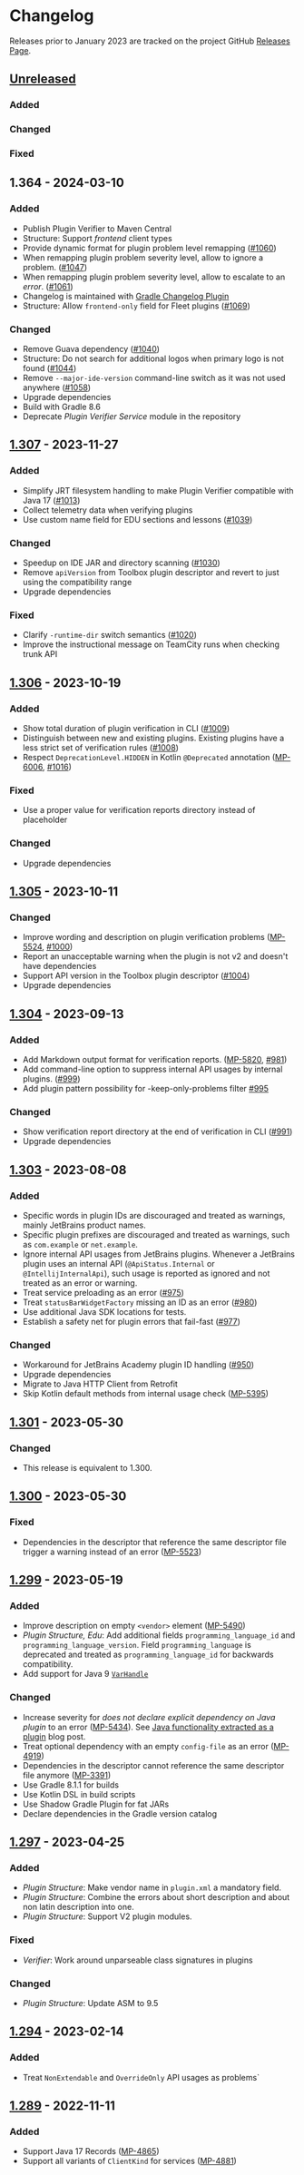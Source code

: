 # Changelog

Releases prior to January 2023 are tracked on the project GitHub [Releases Page](https://github.com/JetBrains/intellij-plugin-verifier/releases).

## [Unreleased]

### Added

### Changed

### Fixed

## 1.364 - 2024-03-10

### Added

- Publish Plugin Verifier to Maven Central
- Structure: Support _frontend_ client types
- Provide dynamic format for plugin problem level remapping ([#1060](https://github.com/JetBrains/intellij-plugin-verifier/pull/1060))
- When remapping plugin problem severity level, allow to ignore a problem. ([#1047](https://github.com/JetBrains/intellij-plugin-verifier/pull/1047))
- When remapping plugin problem severity level, allow to escalate to an _error_. ([#1061](https://github.com/JetBrains/intellij-plugin-verifier/pull/1061))
- Changelog is maintained with [Gradle Changelog Plugin](https://github.com/JetBrains/gradle-changelog-plugin)
- Structure: Allow `frontend-only` field for Fleet plugins ([#1069](https://github.com/JetBrains/intellij-plugin-verifier/pull/1069))

### Changed

- Remove Guava dependency ([#1040](https://github.com/JetBrains/intellij-plugin-verifier/pull/1040))
- Structure: Do not search for additional logos when primary logo is not found ([#1044](https://github.com/JetBrains/intellij-plugin-verifier/pull/1044))
- Remove `--major-ide-version` command-line switch as it was not used anywhere ([#1058](https://github.com/JetBrains/intellij-plugin-verifier/pull/1058))
- Upgrade dependencies
- Build with Gradle 8.6
- Deprecate _Plugin Verifier Service_ module in the repository

## [1.307] - 2023-11-27

### Added

- Simplify JRT filesystem handling to make Plugin Verifier compatible with Java 17 ([#1013](https://github.com/JetBrains/intellij-plugin-verifier/pull/1013))
- Collect telemetry data when verifying plugins
- Use custom name field for EDU sections and lessons ([#1039](https://github.com/JetBrains/intellij-plugin-verifier/pull/1039))

### Changed

- Speedup on IDE JAR and directory scanning ([#1030](https://github.com/JetBrains/intellij-plugin-verifier/pull/1030))
- Remove `apiVersion` from Toolbox plugin descriptor and revert to just using the compatibility range
- Upgrade dependencies

### Fixed

- Clarify `-runtime-dir` switch semantics  ([#1020](https://github.com/JetBrains/intellij-plugin-verifier/pull/1020))
- Improve the instructional message on TeamCity runs when checking trunk API

## [1.306] - 2023-10-19

### Added

- Show total duration of plugin verification in CLI ([#1009](https://github.com/JetBrains/intellij-plugin-verifier/pull/1009))
- Distinguish between new and existing plugins. Existing plugins have a less strict set of verification rules ([#1008](https://github.com/JetBrains/intellij-plugin-verifier/pull/1008))
- Respect `DeprecationLevel.HIDDEN` in Kotlin `@Deprecated` annotation ([MP-6006](https://youtrack.jetbrains.com/issue/MP-6006), [#1016](https://github.com/JetBrains/intellij-plugin-verifier/pull/1016))

### Fixed

- Use a proper value for verification reports directory instead of placeholder

### Changed

- Upgrade dependencies

## [1.305] - 2023-10-11

### Changed

- Improve wording and description on plugin verification problems ([MP-5524](https://youtrack.jetbrains.com/issue/MP-5524/Update-wording-for-error-descriptions), [#1000](https://github.com/JetBrains/intellij-plugin-verifier/pull/1000))
- Report an unacceptable warning when the plugin is not v2 and doesn't have dependencies
- Support API version in the Toolbox plugin descriptor ([#1004](https://github.com/JetBrains/intellij-plugin-verifier/pull/1004))
- Upgrade dependencies

## [1.304] - 2023-09-13

### Added

- Add Markdown output format for verification reports. ([MP-5820](https://youtrack.jetbrains.com/issue/MP-5820), [#981](https://github.com/JetBrains/intellij-plugin-verifier/pull/981))
- Add command-line option to suppress internal API usages by internal plugins. ([#999](https://github.com/JetBrains/intellij-plugin-verifier/pull/999))
- Add plugin pattern possibility for -keep-only-problems filter  [#995](https://github.com/JetBrains/intellij-plugin-verifier/pull/995)

### Changed

- Show verification report directory at the end of verification in CLI ([#991](https://github.com/JetBrains/intellij-plugin-verifier/pull/991))
- Upgrade dependencies

## [1.303] - 2023-08-08

### Added

- Specific words in plugin IDs are discouraged and treated as warnings, mainly JetBrains product names.
- Specific plugin prefixes are discouraged and treated as warnings, such as `com.example` or `net.example`.
- Ignore internal API usages from JetBrains plugins. Whenever a JetBrains plugin uses an internal API (`@ApiStatus.Internal` or `@IntellijInternalApi`), such usage is reported as ignored and not treated as an error or warning.
- Treat service preloading as an error ([#975](https://github.com/JetBrains/intellij-plugin-verifier/pull/975))
- Treat `statusBarWidgetFactory` missing an ID as an error ([#980](https://github.com/JetBrains/intellij-plugin-verifier/pull/980))
- Use additional Java SDK locations for tests.
- Establish a safety net for plugin errors that fail-fast ([#977](https://github.com/JetBrains/intellij-plugin-verifier/pull/977))

### Changed

- Workaround for JetBrains Academy plugin ID handling ([#950](https://github.com/JetBrains/intellij-plugin-verifier/pull/950))
- Upgrade dependencies
- Migrate to Java HTTP Client from Retrofit
- Skip Kotlin default methods from internal usage check ([MP-5395](https://github.com/JetBrains/intellij-plugin-verifier/pull/885))

## [1.301] - 2023-05-30

### Changed

- This release is equivalent to 1.300.

## [1.300] - 2023-05-30

### Fixed

- Dependencies in the descriptor that reference the same descriptor file trigger a warning instead of an error ([MP-5523](https://youtrack.jetbrains.com/issue/MP-5523))

## [1.299] - 2023-05-19

### Added

- Improve description on empty `<vendor>` element ([MP-5490](https://youtrack.jetbrains.com/issue/MP-5490))
- _Plugin Structure, Edu_: Add additional fields `programming_language_id` and `programming_language_version`. Field   `programming_language` is deprecated and treated as `programming_language_id` for backwards compatibility.
- Add support for Java 9 [`VarHandle`](https://docs.oracle.com/en/java/javase/17/docs/api/java.base/java/lang/invoke/VarHandle.html)

### Changed

- Increase severity for _does not declare explicit dependency on Java plugin_ to an error ([MP-5434](https://youtrack.jetbrains.com/issue/MP-5434)). See [Java functionality extracted as a plugin](https://blog.jetbrains.com/platform/2019/06/java-functionality-extracted-as-a-plugin) blog post.
- Treat optional dependency with an empty `config-file` as an error ([MP-4919](https://youtrack.jetbrains.com/issue/MP-4919))
- Dependencies in the descriptor cannot reference the same descriptor file anymore ([MP-3391](https://youtrack.jetbrains.com/issue/MP-3391))
- Use Gradle 8.1.1 for builds
- Use Kotlin DSL in build scripts
- Use Shadow Gradle Plugin for fat JARs
- Declare dependencies in the Gradle version catalog

## [1.297] - 2023-04-25

### Added

- _Plugin Structure_: Make vendor name in `plugin.xml` a mandatory field.
- _Plugin Structure_: Combine the errors about short description and about non latin description into one.
- _Plugin Structure_: Support V2 plugin modules.

### Fixed

- _Verifier_: Work around unparseable class signatures in plugins

### Changed

- _Plugin Structure_: Update ASM to 9.5

## [1.294] - 2023-02-14

### Added

- Treat `NonExtendable` and `OverrideOnly` API usages as problems`

## [1.289] - 2022-11-11

### Added

- Support Java 17 Records ([MP-4865](https://youtrack.jetbrains.com/issue/MP-4865/Plugin-Verifier-Problems-handling-java.lang.Record))
- Support all variants of `ClientKind` for services  ([MP-4881](https://youtrack.jetbrains.com/issue/MP-4881/Plugin-Verifier-support-all-variants-of-com.intellij.openapi.client.ClientKind-for-services))

[Unreleased]: https://github.com/JetBrains/intellij-plugin-verifier/compare/v1.307...HEAD
[1.289]: https://github.com/JetBrains/intellij-plugin-verifier/compare/v1.288...v1.289
[1.294]: https://github.com/JetBrains/intellij-plugin-verifier/compare/v1.289...v1.294
[1.297]: https://github.com/JetBrains/intellij-plugin-verifier/compare/v1.294...v1.297
[1.299]: https://github.com/JetBrains/intellij-plugin-verifier/compare/v1.297...v1.299
[1.300]: https://github.com/JetBrains/intellij-plugin-verifier/compare/v1.299...v1.300
[1.301]: https://github.com/JetBrains/intellij-plugin-verifier/compare/v1.300...v1.301
[1.303]: https://github.com/JetBrains/intellij-plugin-verifier/compare/v1.301...v1.303
[1.304]: https://github.com/JetBrains/intellij-plugin-verifier/compare/v1.303...v1.304
[1.305]: https://github.com/JetBrains/intellij-plugin-verifier/compare/v1.304...v1.305
[1.306]: https://github.com/JetBrains/intellij-plugin-verifier/compare/v1.305...v1.306
[1.307]: https://github.com/JetBrains/intellij-plugin-verifier/compare/v1.306...v1.307
